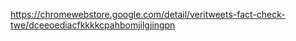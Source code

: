 https://chromewebstore.google.com/detail/veritweets-fact-check-twe/dceeoediacfkkkkcpahbomjilgjingpn
